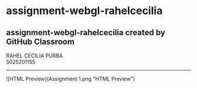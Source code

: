 # assignment-webgl-rahelcecilia
assignment-webgl-rahelcecilia created by GitHub Classroom
---

RAHEL CECILIA PURBA <br>
5025201155

---

![HTML Preview](Assignment 1.png "HTML Preview")
